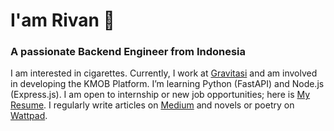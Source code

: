 # I'am Rivan 👋
### A passionate Backend Engineer from Indonesia

I am interested in cigarettes. Currently, I work at [Gravitasi](https://www.gravitasi.co.id) and am involved in developing the KMOB Platform. I’m learning Python (FastAPI) and Node.js (Express.js). I am open to internship or new job opportunities; here is [My Resume](https://github.com/rivannurdin/rivannurdin/blob/main/Rivan%20Nurdin%20Resume%20BackEnd%20Engineer.pdf). I regularly write articles on [Medium](https://rivannurdin.medium.com) and novels or poetry on [Wattpad](https://www.wattpad.com/user/rivannurdin).
